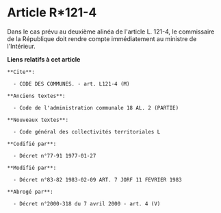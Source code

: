 # Article R*121-4

Dans le cas prévu au deuxième alinéa de l'article L. 121-4, le commissaire de la République doit rendre compte immédiatement
au ministre de l'Intérieur.

**Liens relatifs à cet article**

	**Cite**:

	  - CODE DES COMMUNES. - art. L121-4 (M)

	**Anciens textes**:

	  - Code de l'administration communale 18 AL. 2 (PARTIE)

	**Nouveaux textes**:

	  - Code général des collectivités territoriales L

	**Codifié par**:

	  - Décret n°77-91 1977-01-27

	**Modifié par**:

	  - Décret n°83-82 1983-02-09 ART. 7 JORF 11 FEVRIER 1983

	**Abrogé par**:

	  - Décret n°2000-318 du 7 avril 2000 - art. 4 (V)
